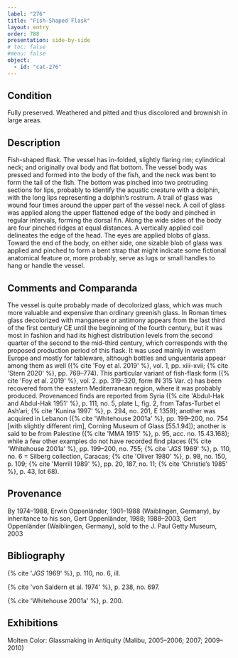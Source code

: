 ```yaml
---
label: "276"
title: "Fish-Shaped Flask"
layout: entry
order: 788
presentation: side-by-side
# toc: false
#menu: false 
object:
  - id: "cat-276"
---
```


## Condition

Fully preserved. Weathered and pitted and thus discolored and brownish in large areas.

## Description

Fish-shaped flask. The vessel has in-folded, slightly flaring rim; cylindrical neck; and originally oval body and flat bottom. The vessel body was pressed and formed into the body of the fish, and the neck was bent to form the tail of the fish. The bottom was pinched into two protruding sections for lips, probably to identify the aquatic creature with a dolphin, with the long lips representing a dolphin’s rostrum. A trail of glass was wound four times around the upper part of the vessel neck. A coil of glass was applied along the upper flattened edge of the body and pinched in regular intervals, forming the dorsal fin. Along the wide sides of the body are four pinched ridges at equal distances. A vertically applied coil delineates the edge of the head. The eyes are applied blobs of glass. Toward the end of the body, on either side, one sizable blob of glass was applied and pinched to form a bent strap that might indicate some fictional anatomical feature or, more probably, serve as lugs or small handles to hang or handle the vessel.

## Comments and Comparanda

The vessel is quite probably made of decolorized glass, which was much more valuable and expensive than ordinary greenish glass. In Roman times glass decolorized with manganese or antimony appears from the last third of the first century CE until the beginning of the fourth century, but it was most in fashion and had its highest distribution levels from the second quarter of the second to the mid-third century, which corresponds with the proposed production period of this flask. It was used mainly in western Europe and mostly for tableware, although bottles and unguentaria appear among them as well ({% cite 'Foy et al. 2019' %}, vol. 1, pp. xiii–xvii; {% cite 'Stern 2020' %}, pp. 769–774). This particular variant of fish-flask form ({% cite 'Foy et al. 2019' %}, vol. 2. pp. 319–320, form IN 315 Var. c) has been recovered from the eastern Mediterranean region, where it was probably produced. Provenanced finds are reported from Syria ({% cite 'Abdul-Hak and Abdul-Hak 1951' %}, p. 111, no. 5, plate L, fig. 2, from Tafas-Turbet el Ash’ari; {% cite 'Kunina 1997' %}, p. 294, no. 201, E 1359); another was acquired in Lebanon ({% cite 'Whitehouse 2001a' %}, pp. 199–200, no. 754 [with slightly different rim], Corning Museum of Glass [55.1.94]); another is said to be from Palestine ({% cite 'MMA 1915' %}, p. 95, acc. no. 15.43.168); while a few other examples do not have recorded find places ({% cite 'Whitehouse 2001a' %}, pp. 199–200, no. 755; {% cite '*JGS* 1969' %}, p. 110, no. 6 = Silberg collection, Caracas; {% cite 'Oliver 1980' %}, p. 98, no. 150, p. 109; {% cite 'Merrill 1989' %}, pp. 20, 187, no. 11; {% cite 'Christie’s 1985' %}, p. 43, lot 68).

## Provenance

By 1974–1988, Erwin Oppenländer, 1901–1988 (Waiblingen, Germany), by inheritance to his son, Gert Oppenländer, 1988; 1988–2003, Gert Oppenländer (Waiblingen, Germany), sold to the J. Paul Getty Museum, 2003

## Bibliography

{% cite '*JGS* 1969' %}, p. 110, no. 6, ill.

{% cite 'von Saldern et al. 1974' %}, p. 238, no. 697.

{% cite 'Whitehouse 2001a' %}, p. 200.

## Exhibitions

Molten Color: Glassmaking in Antiquity (Malibu, 2005–2006; 2007; 2009–2010)
